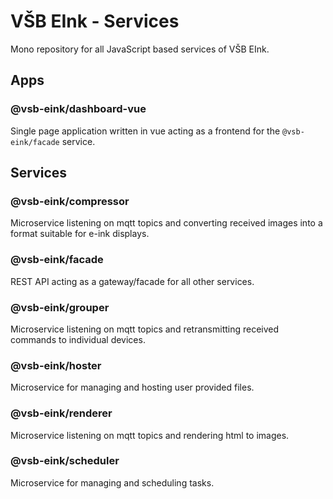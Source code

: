 # VŠB EInk - Services

Mono repository for all JavaScript based services of VŠB EInk.

## Apps

### @vsb-eink/dashboard-vue
Single page application written in vue acting as a frontend for the `@vsb-eink/facade` service.

## Services

### @vsb-eink/compressor
Microservice listening on mqtt topics and converting received images into a format suitable for e-ink displays.

### @vsb-eink/facade
REST API acting as a gateway/facade for all other services.

### @vsb-eink/grouper
Microservice listening on mqtt topics and retransmitting received commands to individual devices.

### @vsb-eink/hoster
Microservice for managing and hosting user provided files.

### @vsb-eink/renderer
Microservice listening on mqtt topics and rendering html to images.

### @vsb-eink/scheduler
Microservice for managing and scheduling tasks.
